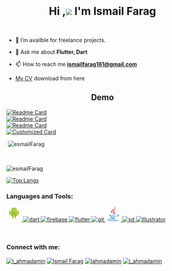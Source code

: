 
<!--
**esmailFarag/esmailfarag** is a ✨ _special_ ✨ repository because its `README.md` (this file)  appears on your GitHub profile.

Here are some ideas to get you started:

- 🔭 I’m currently working on ...
- 🌱 I’m currently learning ...
- 👯 I’m looking to collaborate on ...
- 🤔 I’m looking for help with ...
- 💬 Ask me about ...
- 📫 How to reach me: ...
- 😄 Pronouns: ...
- ⚡ Fun fact: ...👋
-->
<h1 align="center">Hi ,<img src="https://media.giphy.com/media/hvRJCLFzcasrR4ia7z/giphy.gif" width="25px"></a>
 I'm Ismail Farag</h1>
<br />

- 🌱 I’m availble for freelance projects.

- 💬 Ask me about **Flutter, Dart**

- 📫 How to reach me **ismailfarag161@gmail.com**
- [My CV](https://github.com/esmailFarag/esmailfarag/files/7577035/CV.ismail_farag.pdf) download from here

<h2 align="center">Demo </h2>

[![Readme Card](https://github-readme-stats.vercel.app/api/pin/?username=esmailFarag&repo=Notebook)](https://github.com/esmailFarag/Notebook)  
[![Readme Card](https://github-readme-stats.vercel.app/api/pin/?username=esmailFarag&repo=Login-and-Registration)](https://github.com/esmailFarag/Login-and-Registration)  
[![Readme Card](https://github-readme-stats.vercel.app/api/pin/?username=esmailFarag&repo=Custom-Drawer-flutter)](https://github.com/esmailFarag/Custom-Drawer-flutter/tree/main/drawer)  
[![Customized Card](https://github-readme-stats.vercel.app/api/pin?username=esmailFarag&repo=CSS_Animation_Effects&title_color=fff&icon_color=f9f9f9&text_color=9f9f9f&bg_color=151515)](https://github.com/esmailFarag/CSS_Animation_Effects)


<p>&nbsp;<img align="center" src="https://github-readme-stats.vercel.app/api?username=esmailFarag&show_icons=true&locale=en" alt="esmailFarag" /></p>
<br />

<p><img align="center" src="https://github-readme-streak-stats.herokuapp.com/?user=esmailFarag&" alt="esmailFarag" /></p>

[![Top Langs](https://github-readme-stats.vercel.app/api/top-langs/?username=esmailFarag&layout=compact)](https://github.com/anuraghazra/github-readme-stats)


<h3 align="left">Languages and Tools:</h3>
<p align="left"> <a href="https://developer.android.com" target="_blank"> <img src="https://raw.githubusercontent.com/devicons/devicon/master/icons/android/android-original-wordmark.svg" alt="android" width="40" height="40"/> </a> <a href="https://dart.dev" target="_blank"> <img src="https://www.vectorlogo.zone/logos/dartlang/dartlang-icon.svg" alt="dart" width="40" height="40"/> </a> <a href="https://firebase.google.com/" target="_blank"> <img src="https://www.vectorlogo.zone/logos/firebase/firebase-icon.svg" alt="firebase" width="40" height="40"/> </a> <a href="https://flutter.dev" target="_blank"> <img src="https://www.vectorlogo.zone/logos/flutterio/flutterio-icon.svg" alt="flutter" width="40" height="40"/> </a> <a href="https://git-scm.com/" target="_blank"> <img src="https://www.vectorlogo.zone/logos/git-scm/git-scm-icon.svg" alt="git" width="40" height="40"/> </a> <a href="https://www.java.com" target="_blank"> <img src="https://raw.githubusercontent.com/devicons/devicon/master/icons/java/java-original.svg" alt="java" width="40" height="40"/> </a> <a href="https://www.adobe.com/products/xd.html" target="_blank"> <img src="https://cdn.worldvectorlogo.com/logos/adobe-xd.svg" alt="xd" width="40" height="40"/> </a>
</a> <a href="https://www.adobe.com/mena_en/products/illustrator/free-trial-download.html" target="_blank"> <img src="https://cdn.worldvectorlogo.com/logos/adobe-illustrator-cc.svg" alt="Illustrator" width="40" height="40"/> </a>
</p>
<br />


<h3 align="left">Connect with me:</h3>
<p align="left">
<a href="" target="blank"><img align="center" src="https://cdn.jsdelivr.net/npm/simple-icons@3.0.1/icons/twitter.svg" alt="i_ahmadamin" height="30" width="40" /></a>
<a href="https://www.linkedin.com/in/ismail-farag-880252163/" target="blank"><img align="center" src="https://cdn.jsdelivr.net/npm/simple-icons@3.0.1/icons/linkedin.svg" alt="Ismail Farag" height="30" width="40" /></a>
<a href="" target="blank"><img align="center" src="https://cdn.jsdelivr.net/npm/simple-icons@3.0.1/icons/facebook.svg" alt="iahmadamin" height="30" width="40" /></a>
<a href="" target="blank"><img align="center" src="https://cdn.jsdelivr.net/npm/simple-icons@3.0.1/icons/instagram.svg" alt="i_ahmadamin" height="30" width="40" /></a>
</p>
<br />
